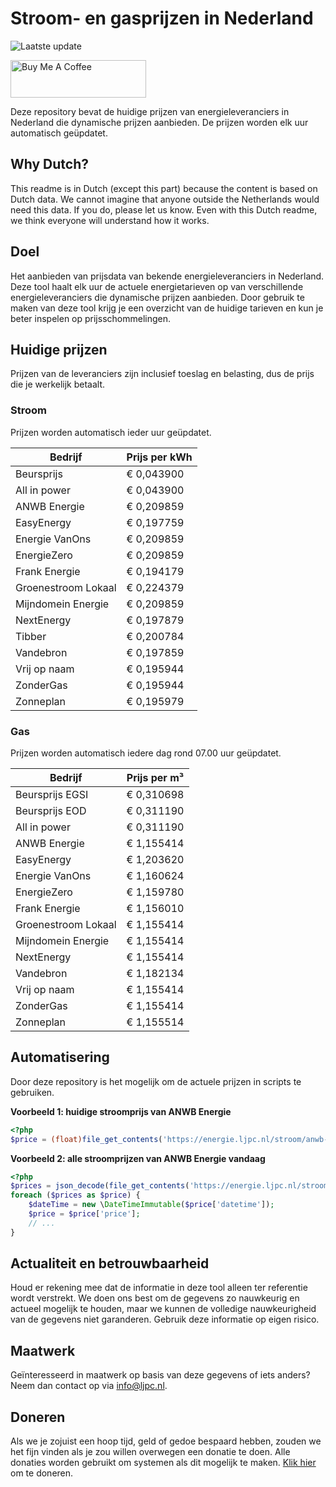 # Stroom- en gasprijzen in Nederland

![Laatste update](https://img.shields.io/badge/laatste%20update-2025--08--15%2010%3A00%20CET-brightgreen)

<a href="https://www.buymeacoffee.com/Lars-" target="_blank"><img src="https://cdn.buymeacoffee.com/buttons/v2/default-orange.png" alt="Buy Me A Coffee" height="60" style="height: 60px !important;width: 217px !important;" ></a>

Deze repository bevat de huidige prijzen van energieleveranciers in Nederland die dynamische prijzen aanbieden. De prijzen worden elk uur automatisch geüpdatet.

## Why Dutch?

This readme is in Dutch (except this part) because the content is based on Dutch data. We cannot imagine that anyone outside the Netherlands would need this data. If you do, please let us know. Even with this Dutch readme, we think
everyone will understand how it works.

## Doel

Het aanbieden van prijsdata van bekende energieleveranciers in Nederland. Deze tool haalt elk uur de actuele energietarieven op van verschillende energieleveranciers die dynamische prijzen aanbieden. Door gebruik te maken van deze tool
krijg je een overzicht van de huidige tarieven en kun je beter inspelen op prijsschommelingen.

## Huidige prijzen

Prijzen van de leveranciers zijn inclusief toeslag en belasting, dus de prijs die je werkelijk betaalt.

### Stroom

Prijzen worden automatisch ieder uur geüpdatet.

 Bedrijf | Prijs per kWh 
---------|---------------
Beursprijs | € 0,043900
All in power | € 0,043900
ANWB Energie | € 0,209859
EasyEnergy | € 0,197759
Energie VanOns | € 0,209859
EnergieZero | € 0,209859
Frank Energie | € 0,194179
Groenestroom Lokaal | € 0,224379
Mijndomein Energie | € 0,209859
NextEnergy | € 0,197879
Tibber | € 0,200784
Vandebron | € 0,197859
Vrij op naam | € 0,195944
ZonderGas | € 0,195944
Zonneplan | € 0,195979


### Gas

Prijzen worden automatisch iedere dag rond 07.00 uur geüpdatet.

 Bedrijf | Prijs per m³ 
---------|--------------
Beursprijs EGSI | € 0,310698
Beursprijs EOD | € 0,311190
All in power | € 0,311190
ANWB Energie | € 1,155414
EasyEnergy | € 1,203620
Energie VanOns | € 1,160624
EnergieZero | € 1,159780
Frank Energie | € 1,156010
Groenestroom Lokaal | € 1,155414
Mijndomein Energie | € 1,155414
NextEnergy | € 1,155414
Vandebron | € 1,182134
Vrij op naam | € 1,155414
ZonderGas | € 1,155414
Zonneplan | € 1,155514


## Automatisering

Door deze repository is het mogelijk om de actuele prijzen in scripts te gebruiken.

**Voorbeeld 1: huidige stroomprijs van ANWB Energie**

```php
<?php
$price = (float)file_get_contents('https://energie.ljpc.nl/stroom/anwb-energie-nu.txt');

```

**Voorbeeld 2: alle stroomprijzen van ANWB Energie vandaag**

```php
<?php
$prices = json_decode(file_get_contents('https://energie.ljpc.nl/stroom/all-in-power-vandaag.json'),true);
foreach ($prices as $price) {
    $dateTime = new \DateTimeImmutable($price['datetime']);
    $price = $price['price'];
    // ...
}
```

## Actualiteit en betrouwbaarheid

Houd er rekening mee dat de informatie in deze tool alleen ter referentie wordt verstrekt. We doen ons best om de gegevens zo nauwkeurig en actueel mogelijk te houden, maar we kunnen de volledige nauwkeurigheid van de gegevens niet
garanderen. Gebruik deze informatie op eigen risico.

## Maatwerk

Geïnteresseerd in maatwerk op basis van deze gegevens of iets anders? Neem dan contact op
via [info@ljpc.nl](mailto:info@ljpc.nl?subject=Energie%20prijzen).

## Doneren

Als we je zojuist een hoop tijd, geld of gedoe bespaard hebben, zouden we het fijn vinden als je zou willen overwegen een
donatie te doen. Alle donaties worden gebruikt om systemen als dit mogelijk te
maken. [Klik hier](https://www.buymeacoffee.com/Lars-) om te doneren.
